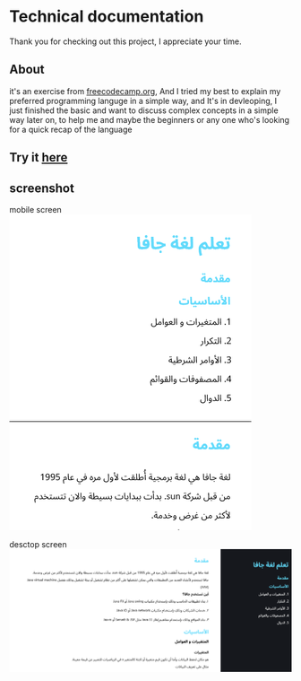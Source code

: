 # Technical documentation
Thank you for checking out this project, I appreciate your time.

## About
 it's an exercise from [freecodecamp.org](https://freecodecamp.org), And I tried my best to explain my preferred programming languge in a simple way, and It's in devleoping, I just finished the basic and want to discuss complex concepts in a simple way later on, to help me and maybe the beginners or any one who's  looking for a quick recap of the language

## Try it [ here ](https://tczr.github.io/frontEnd-projects/technical-documentation)
 
## screenshot
mobile screen
![mobile screen for the technical docs](Images/documentation%20mobilescreen.png)

desctop screen
![desctop screent for the technical docs](Images/documentation%20laptopscreen.png)

